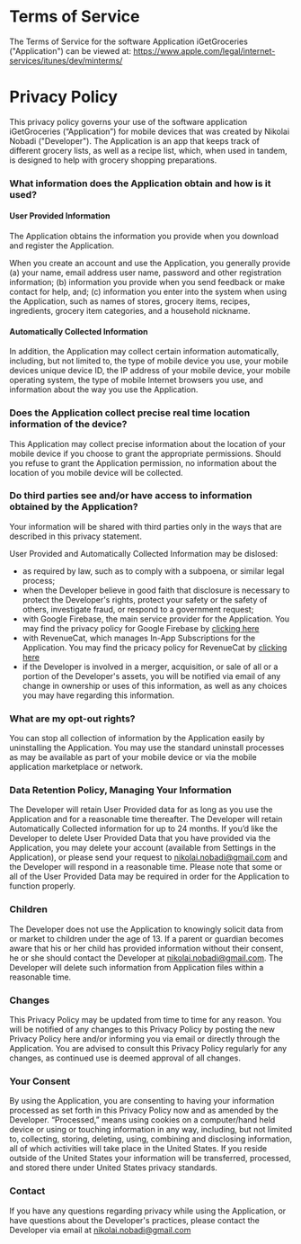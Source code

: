 # Terms of Service

The Terms of Service for the software Application iGetGroceries ("Application") can be viewed at: https://www.apple.com/legal/internet-services/itunes/dev/minterms/

# Privacy Policy

This privacy policy governs your use of the software application iGetGroceries (“Application”) for mobile devices that was created by Nikolai Nobadi ("Developer"). The Application is an app that keeps track of different grocery lists, as well as a recipe list, which, when used in tandem, is designed to help with grocery shopping preparations.

### What information does the Application obtain and how is it used?
#### User Provided Information

The Application obtains the information you provide when you download and register the Application.

When you create an account and use the Application, you generally provide (a) your name, email address user name, password and other registration information; (b) information you provide when you send feedback or make contact for help, and; (c) information you enter into the system when using the Application, such as names of stores, grocery items, recipes, ingredients, grocery item categories, and a household nickname.

#### Automatically Collected Information

In addition, the Application may collect certain information automatically, including, but not limited to, the type of mobile device you use, your mobile devices unique device ID, the IP address of your mobile device, your mobile operating system, the type of mobile Internet browsers you use, and information about the way you use the Application.

### Does the Application collect precise real time location information of the device?

This Application may collect precise information about the location of your mobile device if you choose to grant the appropriate permissions. Should you refuse to grant the Application permission, no information about the location of you mobile device will be collected.

### Do third parties see and/or have access to information obtained by the Application?

Your information will be shared with third parties only in the ways that are described in this privacy statement.

User Provided and Automatically Collected Information may be dislosed:

- as required by law, such as to comply with a subpoena, or similar legal process;
- when the Developer believe in good faith that disclosure is necessary to protect the Developer's rights, protect your safety or the safety of others, investigate fraud, or respond to a government request;
- with Google Firebase, the main service provider for the Application. You may find the privacy policy for Google Firebase by [clicking here](https://firebase.google.com/support/privacy)
- with RevenueCat, which manages In-App Subscriptions for the Application. You may find the pricacy policy for RevenueCat by [clicking here](https://www.revenuecat.com/privacy/)
- if the Developer is involved in a merger, acquisition, or sale of all or a portion of the Developer's assets, you will be notified via email of any change in ownership or uses of this information, as well as any choices you may have regarding this information.

### What are my opt-out rights?

You can stop all collection of information by the Application easily by uninstalling the Application. You may use the standard uninstall processes as may be available as part of your mobile device or via the mobile application marketplace or network.

### Data Retention Policy, Managing Your Information

The Developer will retain User Provided data for as long as you use the Application and for a reasonable time thereafter. The Developer will retain Automatically Collected information for up to 24 months. If you’d like the Developer to delete User Provided Data that you have provided via the Application, you may delete your account (available from Settings in the Application), or please send your request to nikolai.nobadi@gmail.com and the Developer will respond in a reasonable time. Please note that some or all of the User Provided Data may be required in order for the Application to function properly.

### Children

The Developer does not use the Application to knowingly solicit data from or market to children under the age of 13. If a parent or guardian becomes aware that his or her child has provided information without their consent, he or she should contact the Developer at nikolai.nobadi@gmail.com. The Developer will delete such information from Application files within a reasonable time.

### Changes

This Privacy Policy may be updated from time to time for any reason. You will be notified of any changes to this Privacy Policy by posting the new Privacy Policy here and/or informing you via email or directly through the Application. You are advised to consult this Privacy Policy regularly for any changes, as continued use is deemed approval of all changes.

### Your Consent

By using the Application, you are consenting to having your information processed as set forth in this Privacy Policy now and as amended by the Developer. “Processed,” means using cookies on a computer/hand held device or using or touching information in any way, including, but not limited to, collecting, storing, deleting, using, combining and disclosing information, all of which activities will take place in the United States. If you reside outside of the United States your information will be transferred, processed, and stored there under United States privacy standards.

### Contact

If you have any questions regarding privacy while using the Application, or have questions about the Developer's practices, please contact the Developer via email at nikolai.nobadi@gmail.com
